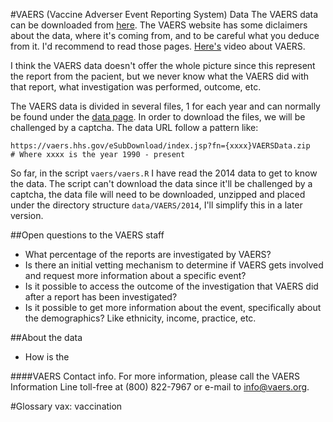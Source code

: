 #VAERS (Vaccine Adverser Event Reporting System) Data
The VAERS data can be downloaded from [here][1]. The VAERS website has some
diclaimers about the data, where it's coming from, and to be careful what you
deduce from it. I'd recommend to read those pages. [Here's][3] video about VAERS.

I think the VAERS data doesn't offer the whole picture since this represent the
report from the pacient, but we never know what the VAERS did with that report,
what investigation was performed, outcome, etc.

The VAERS data is divided in several files, 1 for each year and can normally be
found under the [data page][2]. In order to download the files, we will be
challenged by a captcha. The data URL follow a pattern like:

```
https://vaers.hhs.gov/eSubDownload/index.jsp?fn={xxxx}VAERSData.zip
# Where xxxx is the year 1990 - present
```

So far, in the script `vaers/vaers.R` I have read the 2014 data to get to know
the data. The script can't download the data since it'll be challenged by
a captcha, the data file will need to be downloaded, unzipped and placed under
the directory structure `data/VAERS/2014`, I'll simplify this in a later
version.

##Open questions to the VAERS staff
- What percentage of the reports are investigated by VAERS?
- Is there an initial vetting mechanism to determine if VAERS gets involved and
  request more information about a specific event?
- Is it possible to access the outcome of the investigation that VAERS did after
  a report has been investigated?
- Is it possible to get more information about the event, specifically about the
  demographics? Like ethnicity, income, practice, etc.

##About the data
- How is the 

####VAERS Contact info.
For more information, please call the VAERS Information Line toll-free at
(800) 822-7967 or e-mail to info@vaers.org.

#Glossary
vax: vaccination

[1]: https://vaers.hhs.gov/data/index
[2]: https://vaers.hhs.gov/data/data
[3]: https://www.youtube.com/watch?v=a9bXB3R2qP8
